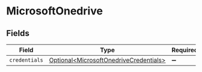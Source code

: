 # MicrosoftOnedrive


## Fields

| Field                                                                                          | Type                                                                                           | Required                                                                                       | Description                                                                                    |
| ---------------------------------------------------------------------------------------------- | ---------------------------------------------------------------------------------------------- | ---------------------------------------------------------------------------------------------- | ---------------------------------------------------------------------------------------------- |
| `credentials`                                                                                  | [Optional\<MicrosoftOnedriveCredentials>](../../models/shared/MicrosoftOnedriveCredentials.md) | :heavy_minus_sign:                                                                             | N/A                                                                                            |